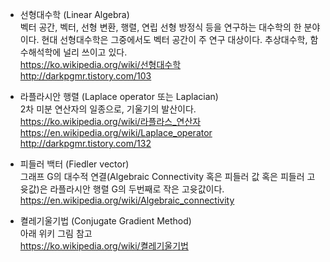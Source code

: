 * 선형대수학 (Linear Algebra)  
 벡터 공간, 벡터, 선형 변환, 행렬, 연립 선형 방정식 등을 연구하는 대수학의 한 분야이다. 현대 선형대수학은 그중에서도 벡터 공간이 주 연구 대상이다. 추상대수학, 함수해석학에 널리 쓰이고 있다.  
 https://ko.wikipedia.org/wiki/선형대수학  
 http://darkpgmr.tistory.com/103  

* 라플라시안 행렬 (Laplace operator 또는 Laplacian)  
2차 미분 연산자의 일종으로, 기울기의 발산이다.  
https://ko.wikipedia.org/wiki/라플라스_연산자  
https://en.wikipedia.org/wiki/Laplace_operator  
http://darkpgmr.tistory.com/132  

* 피들러 백터 (Fiedler vector)  
그래프 G의 대수적 연결(Algebraic Connectivity 혹은 피들러 값 혹은 피들러 고윳값)은 라플라시안 행렬 G의 두번째로 작은 고윳값이다.  
https://en.wikipedia.org/wiki/Algebraic_connectivity  

* 켤레기울기법 (Conjugate Gradient Method)  
아래 위키 그림 참고  
https://ko.wikipedia.org/wiki/켤레기울기법  

